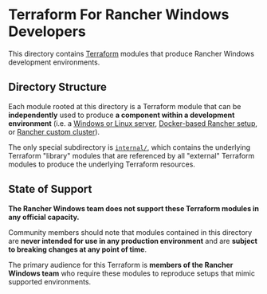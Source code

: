 # Terraform For Rancher Windows Developers

This directory contains [Terraform](https://www.terraform.io/) modules that produce Rancher Windows development environments.

## Directory Structure

Each module rooted at this directory is a Terraform module that can be **independently** used to produce **a component within a development environment** (i.e. a [Windows or Linux server](./server/), [Docker-based Rancher setup](./rancher/), or [Rancher custom cluster](./cluster/)).

The only special subdirectory is [`internal/`](./internal/), which contains the underlying Terraform "library" modules that are referenced by all "external" Terraform modules to produce the underlying Terraform resources.

## State of Support

**The Rancher Windows team does not support these Terraform modules in any official capacity.**

Community members should note that modules contained in this directory are **never intended for use in any production environment** and are **subject to breaking changes at any point of time**.

The primary audience for this Terraform is **members of the Rancher Windows team** who require these modules to reproduce setups that mimic supported environments.
